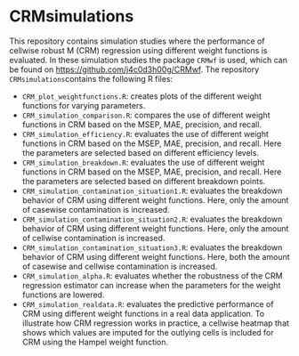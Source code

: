 # CRMsimulations

This repository contains simulation studies where the performance of cellwise robust M (CRM) regression using different weight functions is evaluated. In these simulation studies the package `CRMwf` is used, which can be found on https://github.com/j4c0d3h00g/CRMwf. The repository `CRMsimulations`contains the following R files:
- `CRM_plot_weightfunctions.R`: creates plots of the different weight functions for varying parameters.
- `CRM_simulation_comparison.R`: compares the use of different weight functions in CRM based on the MSEP, MAE, precision, and recall. 
- `CRM_simulation_efficiency.R`: evaluates the use of different weight functions in CRM based on the MSEP, MAE, precision, and recall. Here the parameters are selected based on different efficiency levels. 
- `CRM_simulation_breakdown.R`: evaluates the use of different weight functions in CRM based on the MSEP, MAE, precision, and recall. Here the parameters are selected based on different breakdown points.
- `CRM_simulation_contamination_situation1.R`: evaluates the breakdown behavior of CRM using different weight functions. Here, only the amount of casewise contamination is increased.
- `CRM_simulation_contamination_situation2.R`: evaluates the breakdown behavior of CRM using different weight functions. Here, only the amount of cellwise contamination is increased.
- `CRM_simulation_contamination_situation3.R`: evaluates the breakdown behavior of CRM using different weight functions. Here, both the amount of casewise and cellwise contamination is increased.
- `CRM_simulation_alpha.R`: evaluates whether the robustness of the CRM regression estimator can increase when the parameters for the weight functions are lowered.
- `CRM_simulation_realdata.R`: evaluates the predictive performance of CRM using different weight functions in a real data application. To illustrate how CRM regression works in practice, a cellwise heatmap that shows which values are imputed for the outlying cells is included for CRM using the Hampel weight function. 
